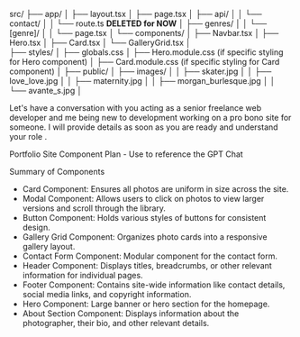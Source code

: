 src/
├── app/
│   ├── layout.tsx
│   ├── page.tsx
│   ├── api/
│   │   └── contact/
│   │       └── route.ts **DELETED for NOW**
│   ├── genres/
│   │   └── [genre]/
│   │       └── page.tsx
│   └── components/
│       ├── Navbar.tsx
│       ├── Hero.tsx
│       ├── Card.tsx
│       └── GalleryGrid.tsx
│   
├── styles/
│   ├── globals.css
│   ├── Hero.module.css (if specific styling for Hero component)
│   ├── Card.module.css (if specific styling for Card component)
│
├── public/
│   ├── images/
│   │   ├── skater.jpg
│   │   ├── love_love.jpg
│   │   ├── maternity.jpg
│   │   ├── morgan_burlesque.jpg
│   │   └── avante_s.jpg
│   


Let's have a conversation with you acting as a senior freelance web developer and me being new to development working on a pro bono site for someone. I will provide details as soon as you are ready and understand your role .

Portfolio Site Component Plan - Use to reference the GPT Chat

Summary of Components
- Card Component: Ensures all photos are uniform in size across the site.
- Modal Component: Allows users to click on photos to view larger versions and scroll through the library.
- Button Component: Holds various styles of buttons for consistent design.
- Gallery Grid Component: Organizes photo cards into a responsive gallery layout.
- Contact Form Component: Modular component for the contact form.
- Header Component: Displays titles, breadcrumbs, or other relevant information for individual pages.
- Footer Component: Contains site-wide information like contact details, social media links, and copyright information.
- Hero Component: Large banner or hero section for the homepage.
- About Section Component: Displays information about the photographer, their bio, and other relevant details.

